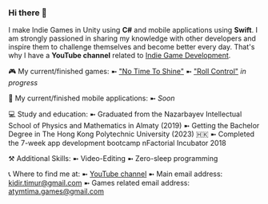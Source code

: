 ### Hi there 👋

<!--
**AtymTima/AtymTima** is a ✨ _special_ ✨ repository because its `README.md` (this file) appears on your GitHub profile.
-->

I make Indie Games in Unity using **C#** and mobile applications using **Swift**. I am strongly passioned in sharing my knowledge with other developers and inspire them to challenge themselves and become better every day. That's why I have a **YouTube channel** related to [Indie Game Development](https://www.youtube.com/channel/UCOC6KNeqE7RAaU0kp_Z157w/videos). 

🎮 My current/finished games:
➼ ["No Time To Shine"](https://atymtima.itch.io/no-time-to-shine)
➼ ["Roll Control"](https://www.youtube.com/watch?v=25bAOAxzFoY&list=PLNqhTV8777VFIH5q5tfV7m1Zn4TNTjg_d) *in progress*

📱 My current/finished mobile applications:
➼ *Soon*

💻 Study and education:
➼ Graduated from the Nazarbayev Intellectual School of Physics and Mathematics in Almaty (2019)
➼ Getting the Bachelor Degree in The Hong Kong Polytechnic University (2023) 🇭🇰
➼ Completed the 7-week app development bootcamp nFactorial Incubator 2018

⚒️ Additional Skills:
➼ Video-Editing
➼ Zero-sleep programming

📞 Where to find me at:
➼ [YouTube channel](https://www.youtube.com/channel/UCOC6KNeqE7RAaU0kp_Z157w/videos)
➼ Main email address: kidir.timur@gmail.com
➼ Games related email address: atymtima.games@gmail.com
